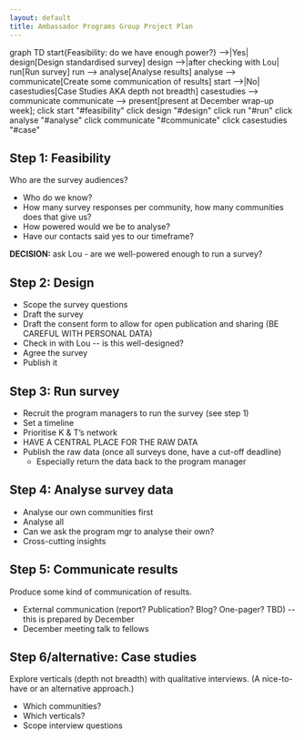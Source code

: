 ```yaml
---
layout: default
title: Ambassador Programs Group Project Plan
---
```


<div class="mermaid">
graph TD
    start{Feasibility: do we have enough power?} -->|Yes| design[Design standardised survey]
    design -->|after checking with Lou| run[Run survey]
    run --> analyse[Analyse results]
    analyse --> communicate[Create some communication of results]
    start -->|No| casestudies[Case Studies AKA depth not breadth]
    casestudies --> communicate
    communicate --> present[present at December wrap-up week];
    click start "#feasibility"
    click design "#design"
    click run "#run"
    click analyse "#analyse"
    click communicate "#communicate"
    click casestudies "#case"
</div>

<h2 name="feasibility">Step 1: Feasibility</h2>

Who are the survey audiences?

- Who do we know?
- How many survey responses per community, how many communities does that give us? 
- How powered would we be to analyse?
- Have our contacts said yes to our timeframe?

__DECISION:__ ask Lou - are we well-powered enough to run a survey?

<h2 name="design">Step 2: Design</h2>

- Scope the survey questions
- Draft the survey
- Draft the consent form to allow for open publication and sharing (BE CAREFUL WITH PERSONAL DATA)
- Check in with Lou -- is this well-designed?
- Agree the survey
- Publish it

<h2 name="run">Step 3: Run survey</h2>

- Recruit the program managers to run the survey (see step 1)
- Set a timeline
- Prioritise K & T’s network
- HAVE A CENTRAL PLACE FOR THE RAW DATA
- Publish the raw data (once all surveys done, have a cut-off deadline)
  - Especially return the data back to the program manager
  
<h2 name="analyse">Step 4: Analyse survey data</h2>

- Analyse our own communities first
- Analyse all
- Can we ask the program mgr to analyse their own?
- Cross-cutting insights

<h2 name="communicate">Step 5: Communicate results</h2>

Produce some kind of communication of results.

- External communication (report? Publication? Blog? One-pager? TBD) -- this is prepared by December
- December meeting talk to fellows

<h2 name="case">Step 6/alternative: Case studies</h2>

Explore verticals (depth not breadth) with qualitative interviews. (A nice-to-have or an alternative approach.)

- Which communities?
- Which verticals?
- Scope interview questions





